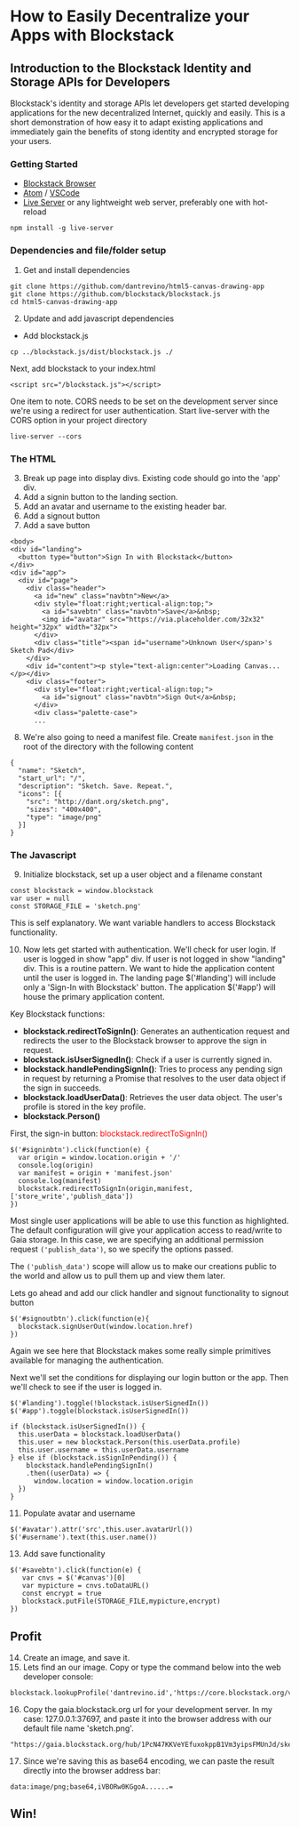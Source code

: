 # How to Easily Decentralize your Apps with Blockstack #
## Introduction to the Blockstack Identity and Storage APIs for Developers ##


Blockstack's identity and storage APIs let developers get started developing applications for the new decentralized Internet, quickly and easily.  This is a short demonstration of how easy it to adapt existing applications and immediately gain the benefits of stong identity and encrypted storage for your users.

### Getting Started ###

* [Blockstack Browser](https://blockstack.org/install)
* [Atom](https://atom.io) / [VSCode](https://code.visualstudio.com/)
* [Live Server](https://github.com/tapio/live-server) or any lightweight web server, preferably one with hot-reload

`npm install -g live-server`

### Dependencies and file/folder setup ###

1. Get and install dependencies
```
git clone https://github.com/dantrevino/html5-canvas-drawing-app
git clone https://github.com/blockstack/blockstack.js
cd html5-canvas-drawing-app
```
2. Update and add javascript dependencies
* Add blockstack.js

```
cp ../blockstack.js/dist/blockstack.js ./
```
Next, add blockstack to your index.html

```
<script src="/blockstack.js"></script>
```

One item to note.  CORS needs to be set on the development server since we're using a redirect for user authentication.  Start live-server with the CORS option in your project directory
```
live-server --cors
```

### The HTML ###

3. Break up page into display divs. Existing code should go into the 'app' div.
4. Add a signin button to the landing section.   
5. Add an avatar and username to the existing header bar.
6. Add a signout button
7. Add a save button

```
<body>
<div id="landing">
  <button type="button">Sign In with Blockstack</button>
</div>
<div id="app">
  <div id="page">
    <div class="header">
      <a id="new" class="navbtn">New</a>
      <div style="float:right;vertical-align:top;">
        <a id="savebtn" class="navbtn">Save</a>&nbsp;
        <img id="avatar" src="https://via.placeholder.com/32x32" height="32px" width="32px">
      </div>
      <div class="title"><span id="username">Unknown User</span>'s Sketch Pad</div>
    </div>
    <div id="content"><p style="text-align:center">Loading Canvas...</p></div>
    <div class="footer">
      <div style="float:right;vertical-align:top;">
        <a id="signout" class="navbtn">Sign Out</a>&nbsp;
      </div>
      <div class="palette-case">
      ...
```

8. We're also going to need a manifest file.  Create `manifest.json` in the root of the directory with the following content

```
{
  "name": "Sketch",
  "start_url": "/",
  "description": "Sketch. Save. Repeat.",
  "icons": [{
    "src": "http://dant.org/sketch.png",
    "sizes": "400x400",
    "type": "image/png"
  }]
}
```

### The Javascript ###
9. Initialize blockstack, set up a user object and a filename constant

```
const blockstack = window.blockstack
var user = null
const STORAGE_FILE = 'sketch.png'
```
This is self explanatory.  We want variable handlers to access Blockstack functionality.


10. Now lets get started with authentication.  We'll check for user login.  If user is logged in show "app" div.  If user is not logged in show "landing" div.  This is a routine pattern.  We want to hide the application content until the user is logged in.  The landing page $('#landing') will include only a 'Sign-In with Blockstack' button.  The application $('#app') will house the primary application content.

Key Blockstack functions:
* __blockstack.redirectToSignIn()__: Generates an authentication request and redirects the user to the Blockstack browser to approve the sign in request.
* __blockstack.isUserSignedIn()__: Check if a user is currently signed in.
* __blockstack.handlePendingSignIn()__:  Tries to process any pending sign in request by returning a Promise that resolves to the user data object if the sign in succeeds.
* __blockstack.loadUserData()__:  Retrieves the user data object. The user's profile is stored in the key profile.
* __blockstack.Person()__

First, the sign-in button:
 <span style="color:red">blockstack.redirectToSignIn()</span>
```
$('#signinbtn').click(function(e) {
  var origin = window.location.origin + '/'
  console.log(origin)
  var manifest = origin + 'manifest.json'
  console.log(manifest)
  blockstack.redirectToSignIn(origin,manifest,['store_write','publish_data'])
})
```
Most single user applications will be able to use this function as highlighted.  The default configuration will give your application access to read/write to Gaia storage.  In this case, we are specifying an additional permission request `('publish_data')`, so we specify the options passed.

The `('publish_data')` scope will allow us to make our creations public to the world and allow us to pull them up and view them later.

Lets go ahead and add our click handler and signout functionality to signout button
```
$('#signoutbtn').click(function(e){
  blockstack.signUserOut(window.location.href)
})
```
Again we see here that Blockstack makes some really simple primitives available for managing the authentication. 

Next we'll set the conditions for displaying our login button or the app. Then we'll check to see if the user is logged in.
```
$('#landing').toggle(!blockstack.isUserSignedIn())
$('#app').toggle(blockstack.isUserSignedIn())

if (blockstack.isUserSignedIn()) {
  this.userData = blockstack.loadUserData()
  this.user = new blockstack.Person(this.userData.profile)
  this.user.username = this.userData.username
} else if (blockstack.isSignInPending()) {
    blockstack.handlePendingSignIn()
    .then((userData) => {
      window.location = window.location.origin
  })
}
```

11. Populate avatar and username

```
$('#avatar').attr('src',this.user.avatarUrl())
$('#username').text(this.user.name())
```

13. Add save functionality
```
$('#savebtn').click(function(e) {
   var cnvs = $('#canvas')[0]
   var mypicture = cnvs.toDataURL()
   const encrypt = true
   blockstack.putFile(STORAGE_FILE,mypicture,encrypt)
})
```



## Profit ##
14. Create an image, and save it.
15. Lets find an our image.  Copy or type the command below into the web developer console:

```
blockstack.lookupProfile('dantrevino.id','https://core.blockstack.org/v1/names/')
```
16. Copy the gaia.blockstack.org url for your development server.  In my case: 127.0.0.1:37697, and paste it into the browser address with our default file name 'sketch.png'.
```
"https://gaia.blockstack.org/hub/1PcN47KKVeYEfuxokppB1Vm3yipsFMUnJd/sketch.png"
```
17. Since we're saving this as base64 encoding, we can paste the result directly into the browser address bar:
```
data:image/png;base64,iVBORw0KGgoA......=
```

## Win! ##
